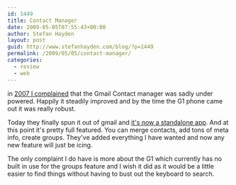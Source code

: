 ```yaml
---
id: 1449
title: Contact Manager
date: 2009-05-05T07:55:43+00:00
author: Stefan Hayden
layout: post
guid: http://www.stefanhayden.com/blog/?p=1449
permalink: /2009/05/05/contact-manager/
categories:
  - review
  - web
---
```

in <a href="http://www.stefanhayden.com/blog/2007/11/07/gmail-contacts/">2007 I complained</a> that the Gmail Contact manager was sadly under powered. Happily it steadily improved and by the time the G1 phone came out it was really robust.

Today they finally spun it out of gmail and <a href="http://www.google.com/contacts">it's now a standalone app</a>. And at this point it's pretty full featured. You can merge contacts, add tons of meta info, create groups. They've added everything I have wanted and now any new feature will just be icing.

The only complaint I do have is more about the G1 which currently has no built in use for the groups feature and I wish it did as it would be a little easier to find things without having to bust out the keyboard to search.